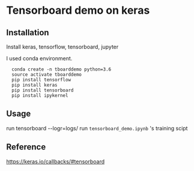 # Tensorboard demo on keras
## Installation
Install keras, tensorflow, tensorboard, jupyter

I used conda environment.
```
  conda create -n tboarddemo python=3.6
  source activate tboarddemo
  pip install tensorflow
  pip install keras
  pip install tensorboard
  pip install ipykernel
```

## Usage
run tensorboard --logr=logs/
run ```tensorboard_demo.ipynb``` 's training scipt

## Reference
https://keras.io/callbacks/#tensorboard
